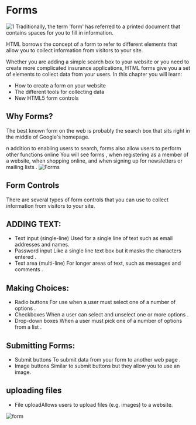 # Forms
![1](https://www.freetutorialsplus.com/css-tutorial/images/css-illustration.png)
Traditionally, the term 'form' has referred 
to a printed document that contains 
spaces for you to fill in information.

HTML borrows the concept of a form to refer to different 
elements that allow you to collect information from visitors to 
your site.

Whether you are adding a simple search box to your website or 
you need to create more complicated insurance applications, 
HTML forms give you a set of elements to collect data from 
your users. In this chapter you will learn:
* How to create a form on your website
* The different tools for collecting data
* New HTML5 form controls 

## Why Forms?

The best known form on the web is probably the search box that sits right in the middle of Google's homepage.

n addition to enabling users to 
search, forms also allow users 
to perform other functions 
online You will see forms ,
when registering as a member 
of a website, when shopping 
online, and when signing up for 
newsletters or mailing lists .
![Forms](https://cdn.zappy.app/2d8b43184b1ed45701aea9ff984ad7f5.png)

## Form Controls

There are several types of form controls that you can use to collect information from visitors to your site.

## ADDING TEXT:
* Text input (single-line)
Used for a single line of text such 
as email addresses and names.
* Password input
Like a single line text box but it 
masks the characters entered .
* Text area (multi-line)
For longer areas of text, such as 
messages and comments .

## Making Choices: 
* Radio buttons For use when a user must select one of a number of options .
* Checkboxes When a user can select and 
unselect one or more options . 
* Drop-down boxes When a user must pick one of a number of options from a list .
## Submitting Forms:
* Submit buttons
To submit data from your form 
to another web page . 
* Image buttons
Similar to submit buttons but 
they allow you to use an image.
## uploading files 
* File uploadAllows users to upload files 
(e.g. images) to a website.

![form](https://internetingishard.netlify.app/html-form-elements-939709.b6e2f779.png)



